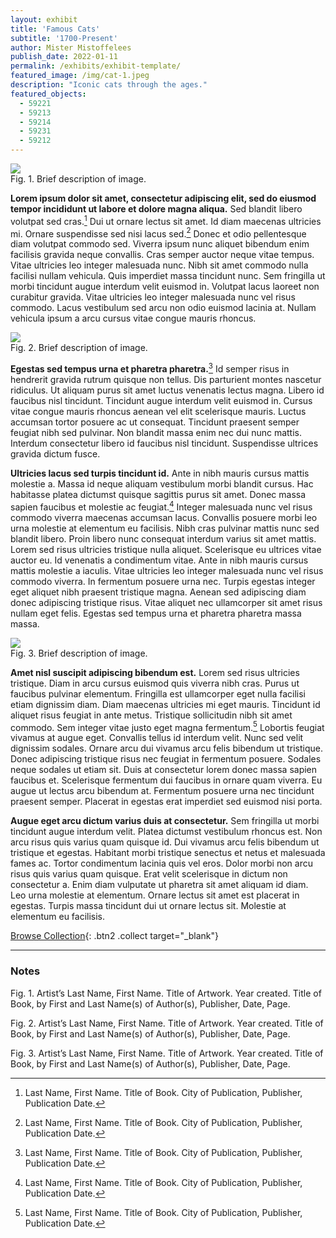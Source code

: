 ```yaml
---
layout: exhibit
title: 'Famous Cats'
subtitle: '1700-Present'
author: Mister Mistoffelees
publish_date: 2022-01-11
permalink: /exhibits/exhibit-template/
featured_image: /img/cat-1.jpeg
description: "Iconic cats through the ages."
featured_objects:
  - 59221
  - 59213
  - 59214
  - 59231
  - 59212
---
```


<div class = "figure left">
  <img src="{{ '/img/cat-1.jpeg' | absolute_url }}"/>
  <figcaption>Fig. 1. Brief description of image.</figcaption>
</div>

**Lorem ipsum dolor sit amet, consectetur adipiscing elit, sed do eiusmod tempor incididunt ut labore et dolore magna aliqua.** Sed blandit libero volutpat sed cras.[^1] Dui ut ornare lectus sit amet. Id diam maecenas ultricies mi. Ornare suspendisse sed nisi lacus sed.[^2] Donec et odio pellentesque diam volutpat commodo sed. Viverra ipsum nunc aliquet bibendum enim facilisis gravida neque convallis. Cras semper auctor neque vitae tempus. Vitae ultricies leo integer malesuada nunc. Nibh sit amet commodo nulla facilisi nullam vehicula. Quis imperdiet massa tincidunt nunc. Sem fringilla ut morbi tincidunt augue interdum velit euismod in. Volutpat lacus laoreet non curabitur gravida. Vitae ultricies leo integer malesuada nunc vel risus commodo. Lacus vestibulum sed arcu non odio euismod lacinia at. Nullam vehicula ipsum a arcu cursus vitae congue mauris rhoncus.

<div class = "figure right">
  <img src="{{ '/img/cat-2.jpeg' | absolute_url }}"/>
  <figcaption>Fig. 2. Brief description of image.</figcaption>
</div>

**Egestas sed tempus urna et pharetra pharetra.**[^3] Id semper risus in hendrerit gravida rutrum quisque non tellus. Dis parturient montes nascetur ridiculus. Ut aliquam purus sit amet luctus venenatis lectus magna. Libero id faucibus nisl tincidunt. Tincidunt augue interdum velit euismod in. Cursus vitae congue mauris rhoncus aenean vel elit scelerisque mauris. Luctus accumsan tortor posuere ac ut consequat. Tincidunt praesent semper feugiat nibh sed pulvinar. Non blandit massa enim nec dui nunc mattis. Interdum consectetur libero id faucibus nisl tincidunt. Suspendisse ultrices gravida dictum fusce.

**Ultricies lacus sed turpis tincidunt id.** Ante in nibh mauris cursus mattis molestie a. Massa id neque aliquam vestibulum morbi blandit cursus. Hac habitasse platea dictumst quisque sagittis purus sit amet. Donec massa sapien faucibus et molestie ac feugiat.[^4] Integer malesuada nunc vel risus commodo viverra maecenas accumsan lacus. Convallis posuere morbi leo urna molestie at elementum eu facilisis. Nibh cras pulvinar mattis nunc sed blandit libero. Proin libero nunc consequat interdum varius sit amet mattis. Lorem sed risus ultricies tristique nulla aliquet. Scelerisque eu ultrices vitae auctor eu. Id venenatis a condimentum vitae. Ante in nibh mauris cursus mattis molestie a iaculis. Vitae ultricies leo integer malesuada nunc vel risus commodo viverra. In fermentum posuere urna nec. Turpis egestas integer eget aliquet nibh praesent tristique magna. Aenean sed adipiscing diam donec adipiscing tristique risus. Vitae aliquet nec ullamcorper sit amet risus nullam eget felis. Egestas sed tempus urna et pharetra pharetra massa massa.

<div class = "figure left">
  <img src="{{ '/img/cat-3.jpeg' | absolute_url }}"/>
  <figcaption>Fig. 3. Brief description of image.</figcaption>
</div>

**Amet nisl suscipit adipiscing bibendum est.** Lorem sed risus ultricies tristique. Diam in arcu cursus euismod quis viverra nibh cras. Purus ut faucibus pulvinar elementum. Fringilla est ullamcorper eget nulla facilisi etiam dignissim diam. Diam maecenas ultricies mi eget mauris. Tincidunt id aliquet risus feugiat in ante metus. Tristique sollicitudin nibh sit amet commodo. Sem integer vitae justo eget magna fermentum.[^5] Lobortis feugiat vivamus at augue eget. Convallis tellus id interdum velit. Nunc sed velit dignissim sodales. Ornare arcu dui vivamus arcu felis bibendum ut tristique. Donec adipiscing tristique risus nec feugiat in fermentum posuere. Sodales neque sodales ut etiam sit. Duis at consectetur lorem donec massa sapien faucibus et. Scelerisque fermentum dui faucibus in ornare quam viverra. Eu augue ut lectus arcu bibendum at. Fermentum posuere urna nec tincidunt praesent semper. Placerat in egestas erat imperdiet sed euismod nisi porta.

**Augue eget arcu dictum varius duis at consectetur.** Sem fringilla ut morbi tincidunt augue interdum velit. Platea dictumst vestibulum rhoncus est. Non arcu risus quis varius quam quisque id. Dui vivamus arcu felis bibendum ut tristique et egestas. Habitant morbi tristique senectus et netus et malesuada fames ac. Tortor condimentum lacinia quis vel eros. Dolor morbi non arcu risus quis varius quam quisque. Erat velit scelerisque in dictum non consectetur a. Enim diam vulputate ut pharetra sit amet aliquam id diam. Leo urna molestie at elementum. Ornare lectus sit amet est placerat in egestas. Turpis massa tincidunt dui ut ornare lectus sit. Molestie at elementum eu facilisis.


[Browse Collection](https://ualberta.aviaryplatform.com/collections/1783){: .btn2 .collect target="_blank"}

---

### Notes

Fig. 1. Artist’s Last Name, First Name. Title of Artwork. Year created. Title of Book, by First and Last Name(s) of Author(s), Publisher, Date, Page.

Fig. 2. Artist’s Last Name, First Name. Title of Artwork. Year created. Title of Book, by First and Last Name(s) of Author(s), Publisher, Date, Page.

Fig. 3. Artist’s Last Name, First Name. Title of Artwork. Year created. Title of Book, by First and Last Name(s) of Author(s), Publisher, Date, Page.

[^1]: Last Name, First Name. Title of Book. City of Publication, Publisher, Publication Date.

[^2]: Last Name, First Name. Title of Book. City of Publication, Publisher, Publication Date.

[^3]: Last Name, First Name. Title of Book. City of Publication, Publisher, Publication Date.

[^4]: Last Name, First Name. Title of Book. City of Publication, Publisher, Publication Date.

[^5]: Last Name, First Name. Title of Book. City of Publication, Publisher, Publication Date.
